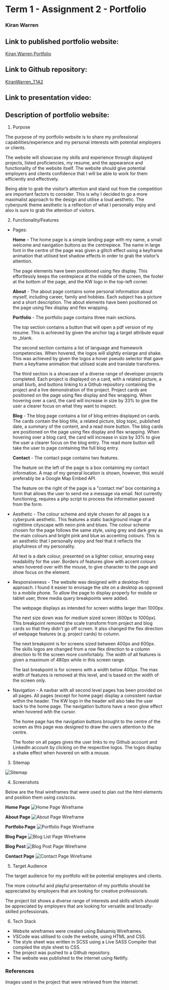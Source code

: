 # Term 1 - Assignment 2 - Portfolio

### Kiran Warren

## Link to published portfolio website:

[Kiran Warren Portfolio](https://kiran-warren-portfolio.netlify.app)

## Link to Github repository:

[KiranWarren_T1A2](https://github.com/KiranWarren/KiranWarren_T1A2)

## Link to presentation video:

[]()

## Description of portfolio website:

1.  Purpose

The purpose of my portfolio website is to share my professional capabilities/experience and my
personal interests with potential employers or clients.

The website will showcase my skills and experience through displayed projects, listed proficiencies, my resume, and the appearance and functionality of the website itself. The website should give
potential employers and clients confidence that I will be able to work for them efficiently and
effectively.

Being able to grab the visitor’s attention and stand out from the competition are important factors to consider. This is why I decided to go a more maximalist approach to the design and utilise a loud
aesthetic. The cyberpunk theme aesthetic is a reflection of what I personally enjoy and also is sure to grab the
attention of visitors.

2. Functionality/Features

- Pages:

  **Home** – The home page is a simple landing page with my name, a small welcome and navigation buttons as the centrepiece. The name in large font in the centre of the page was given a glitch effect using a keyframe animation that utilised text shadow effects in order to grab the visitor’s attention.

  The page elements have been positioned using flex display. This effortlessly keeps the centrepiece at the middle of the screen, the footer at the bottom of the page, and the KW logo in the top-left corner.

  **About** - The about page contains some personal information about myself, including career, family and hobbies. Each subject has a picture and a short description. The about elements have been positioned on the page using flex display and flex wrapping.

  **Portfolio** - The portfolio page contains three main sections.

  The top section contains a button that will open a pdf version of my resume. This is achieved by given the anchor tag a target attribute equal to \_blank.

  The second section contains a list of language and framework competencies. When hovered, the logos will slightly enlarge and shake. This was achieved by given the logos a hover pseudo selector that gave them a keyframe animation that utilised scale and translate transforms.

  The third section is a showcase of a diverse range of developer projects completed. Each project is displayed on a card, with a related picture, a small blurb, and buttons linking to a Github repository containing the project and a live demonstration of the project. Project cards are positioned on the page using flex display and flex wrapping. When hovering over a card, the card will increase in size by 33% to give the user a clearer focus on what they want to inspect.

  **Blog** - The blog page contains a list of blog entries displayed on cards. The cards contain the blog title, a related picture, blog topic, published date, a summary of the content, and a read more button. The blog cards are positioned on the page using flex display and flex wrapping. When hovering over a blog card, the card will increase in size by 33% to give the user a clearer focus on the blog entry. The read more button will take the user to page containing the full blog entry.

  **Contact** - The contact page contains two features.

  The feature on the left of the page is a box containing my contact information. A map of my general location is shown, however, this would preferably be a Google Map Embed API.

  The feature on the right of the page is a "contact me" box containing a form that allows the user to send me a message via email. Not currently functioning, requires a php script to process the information passed from the form.

- Aesthetic - The colour scheme and style chosen for all pages is a cyberpunk aesthetic. This features a static background image of a nighttime cityscape with neon pink and blues. The colour scheme chosen for the page follows the same style, using grey and dark grey as the main colours and bright pink and blue as accenting colours. This is an aesthetic that I personally enjoy and feel that it reflects the playfulness of my personality.

  All text is a dark colour, presented on a lighter colour, ensuring easy readability for the user. Borders of features glow with accent colours when hovered over with the mouse, to give character to the page and show focus on the element.

- Responsiveness - The website was designed with a desktop-first approach. I found it easier to envisage the site on a desktop as opposed to a mobile phone. To allow the page to display properly for mobile or tablet user, three media query breakpoints were added.

  The webpage displays as intended for screen widths larger than 1000px.

  The next size down was for medium sized screen (600px to 1000px). This breakpoint removed the scale transform from project and blog cards so that they didn't go off screen. It also changed the flex direction of webpage features (e.g. project cards) to column.

  The next breakpoint is for screens sized between 400px and 600px. The skills logos are changed from a row flex direction to a column direction to fit the screen more comfortably. The width of all features is given a maximum of 480px while in this screen range.

  The last breakpoint is for screens with a width below 400px. The max width of features is removed at this level, and is based on the width of the screen only.

- Navigation - A navbar with all second level pages has been provided on all pages. All pages (except for home page) display a consistent navbar within the header. The KW logo in the header will also take the user back to the home page. The navigation buttons have a neon glow effect when hovered with the cursor.

  The home page has the navigation buttons brought to the centre of the screen as this page was designed to draw the users attention to the centre.

  The footer on all pages gives the user links to my Github account and LinkedIn account by clicking on the respective logos. The logos display a shake effect when hovered on with a mouse.

3. Sitemap

![Sitemap](/docs/sitemap.png)

4. Screenshots

Below are the final wireframes that were used to plan out the html elements and position them using css/scss.

**Home Page**
![Home Page Wireframe](/docs/home-page-wireframe.png)

**About Page**
![About Page Wireframe](/docs/about-page-wireframe.png)

**Portfolio Page**
![Portfolio Page Wireframe](/docs/portfolio-page-wireframe.png)

**Blog Page**
![Blog List Page Wireframe](/docs/blog-page-wireframe.png)

**Blog Post**
![Blog Post Page Wireframe](/docs/blog-post-page-wireframe.png)

**Contact Page**
![Contact Page Wireframe](/docs/contact-page-wireframe.png)

5. Target Audience

The target audience for my portfolio will be potential employers and clients.

The more colourful and playful presentation of my portfolio should be appreciated by employers that are looking for creative professionals.

The project list shows a diverse range of interests and skills which should be appreciated by employers that are looking for versatile and broadly-skilled professionals.

6. Tech Stack

- Website wireframes were created using Balsamiq Wireframes.
- VSCode was utilised to code the website, using HTML and CSS.
- The style sheet was written in SCSS using a Live SASS Compiler that compiled the style sheet to CSS.
- The project was pushed to a Github repository.
- The website was published to the internet using Netlify.

### References

Images used in the project that were retrieved from the internet:
